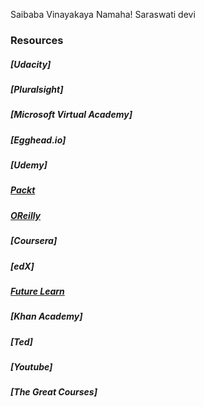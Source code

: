 Saibaba Vinayakaya Namaha! Saraswati devi

### Resources

##### [Udacity]

##### [Pluralsight]

##### [Microsoft Virtual Academy]

##### [Egghead.io]

##### [Udemy]

##### [Packt]()

##### [OReilly]()

##### [Coursera]

##### [edX]

##### [Future Learn](https://www.futurelearn.com/)

##### [Khan Academy]

##### [Ted]

##### [Youtube]

##### [The Great Courses]

